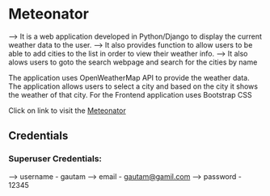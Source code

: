 # Meteonator

--> It is a web application developed in Python/Django to display the current weather data to the user. 
--> It also provides function to allow users to be able to add cities to the list in order to view their weather info. 
--> It also alows users to goto the search webpage and search for the cities by name

The application uses OpenWeatherMap API to provide the weather data. The application allows users to select a city and based on the city
it shows the weather of that city. For the Frontend application uses Bootstrap CSS

Click on link to visit the [Meteonator](https://murmuring-sea-78177.herokuapp.com/) 

## Credentials

### Superuser Credentials: 

--> username - gautam
--> email - gautam@gamil.com
--> password - 12345

